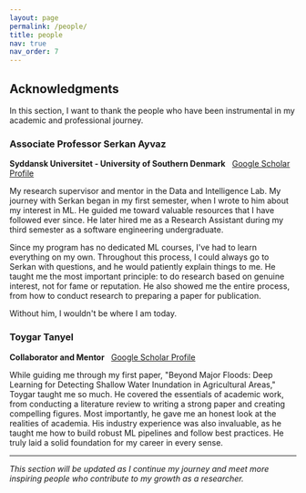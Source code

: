 ```yaml
---
layout: page
permalink: /people/
title: people
nav: true
nav_order: 7
---
```


## Acknowledgments

In this section, I want to thank the people who have been instrumental in my academic and professional journey.

### Associate Professor Serkan Ayvaz
**Syddansk Universitet - University of Southern Denmark**  
[Google Scholar Profile](https://scholar.google.com/citations?user=ihaclQQAAAAJ&hl=en)

My research supervisor and mentor in the Data and Intelligence Lab. My journey with Serkan began in my first semester, when I wrote to him about my interest in ML. He guided me toward valuable resources that I have followed ever since. He later hired me as a Research Assistant during my third semester as a software engineering undergraduate.

Since my program has no dedicated ML courses, I've had to learn everything on my own. Throughout this process, I could always go to Serkan with questions, and he would patiently explain things to me. He taught me the most important principle: to do research based on genuine interest, not for fame or reputation. He also showed me the entire process, from how to conduct research to preparing a paper for publication.

Without him, I wouldn't be where I am today.

### Toygar Tanyel
**Collaborator and Mentor**  
[Google Scholar Profile](https://scholar.google.com/citations?user=Nj5PIzcAAAAJ&hl=tr)

While guiding me through my first paper, "Beyond Major Floods: Deep Learning for Detecting Shallow Water Inundation in Agricultural Areas," Toygar taught me so much. He covered the essentials of academic work, from conducting a literature review to writing a strong paper and creating compelling figures. Most importantly, he gave me an honest look at the realities of academia. His industry experience was also invaluable, as he taught me how to build robust ML pipelines and follow best practices. He truly laid a solid foundation for my career in every sense.

---

*This section will be updated as I continue my journey and meet more inspiring people who contribute to my growth as a researcher.*